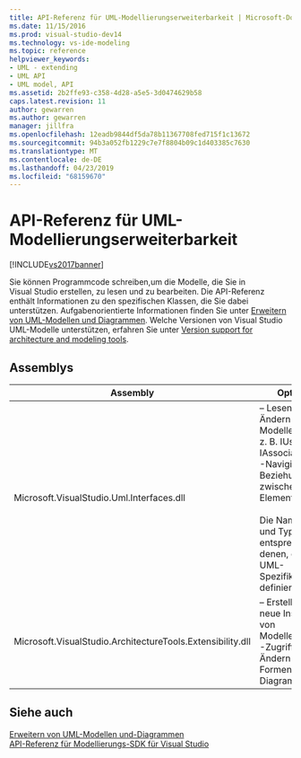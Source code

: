 ```yaml
---
title: API-Referenz für UML-Modellierungserweiterbarkeit | Microsoft-Dokumentation
ms.date: 11/15/2016
ms.prod: visual-studio-dev14
ms.technology: vs-ide-modeling
ms.topic: reference
helpviewer_keywords:
- UML - extending
- UML API
- UML model, API
ms.assetid: 2b2ffe93-c358-4d28-a5e5-3d0474629b58
caps.latest.revision: 11
author: gewarren
ms.author: gewarren
manager: jillfra
ms.openlocfilehash: 12eadb9844df5da78b11367708fed715f1c13672
ms.sourcegitcommit: 94b3a052fb1229c7e7f8804b09c1d403385c7630
ms.translationtype: MT
ms.contentlocale: de-DE
ms.lasthandoff: 04/23/2019
ms.locfileid: "68159670"
---
```

# <a name="api-reference-for-uml-modeling-extensibility"></a>API-Referenz für UML-Modellierungserweiterbarkeit
[!INCLUDE[vs2017banner](../includes/vs2017banner.md)]

Sie können Programmcode schreiben,um die Modelle, die Sie in Visual Studio erstellen, zu lesen und zu bearbeiten. Die API-Referenz enthält Informationen zu den spezifischen Klassen, die Sie dabei unterstützen. Aufgabenorientierte Informationen finden Sie unter [Erweitern von UML-Modellen und Diagrammen](../modeling/extend-uml-models-and-diagrams.md). Welche Versionen von Visual Studio UML-Modelle unterstützen, erfahren Sie unter [Version support for architecture and modeling tools](../modeling/what-s-new-for-design-in-visual-studio.md#VersionSupport).  
  
## <a name="assemblies"></a>Assemblys  
  
|Assembly|Optionen|  
|--------------|--------------------------------|  
|Microsoft.VisualStudio.Uml.Interfaces.dll|– Lesen und Ändern von Modellelementen, z. B. IUseCase, IAssociation usw.<br />-Navigieren Sie Beziehungen zwischen Elementen.<br /><br /> Die Namespaces und Typen entsprechen denen, die in der UML-Spezifikation definiert sind.|  
|Microsoft.VisualStudio.ArchitectureTools.Extensibility.dll|– Erstellen Sie neue Instanzen von Modellelementen<br />-Zugriff auf und Ändern von Formen und Diagrammen.|  
  
## <a name="see-also"></a>Siehe auch  
 [Erweitern von UML-Modellen und-Diagrammen](../modeling/extend-uml-models-and-diagrams.md)   
 [API-Referenz für Modellierungs-SDK für Visual Studio](../modeling/api-reference-for-modeling-sdk-for-visual-studio.md)
